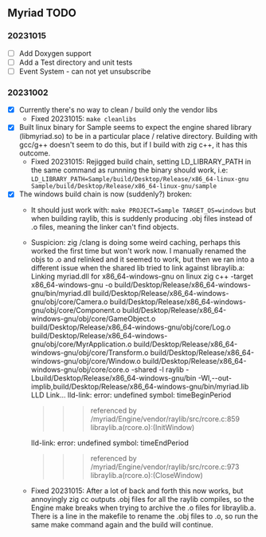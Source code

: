 ## Myriad TODO ##

### 20231015 ###
-[ ] Add Doxygen support
-[ ] Add a Test directory and unit tests
-[ ] Event System - can not yet unsubscribe

### 20231002 ###
-[x] Currently there's no way to clean / build only the vendor libs
  - Fixed 20231015: `make cleanlibs`
-[x] Built linux binary for Sample seems to expect the engine shared library (libmyriad.so) to be in a particular place / relative directory. Building with gcc/g++ doesn't seem to do this, but if I build with zig c++, it has this outcome.
  - Fixed 20231015: Rejigged build chain, setting LD_LIBRARY_PATH in the same command as runnning the binary should work, i.e: `LD_LIBRARY_PATH=Sample/build/Desktop/Release/x86_64-linux-gnu Sample/build/Desktop/Release/x86_64-linux-gnu/sample`
-[x] The windows build chain is now (suddenly?) broken:
  - It should just work with: `make PROJECT=Sample TARGET_OS=windows` but when building raylib, this is suddenly producing .obj files instead of .o files, meaning the linker can't find objects.
  - Suspicion: zig /clang is doing some weird caching, perhaps this worked the first time but won't work now. I manually renamed the objs to .o and relinked and it seemed to work, but then we ran into a different issue when the shared lib tried to link against libraylib.a:
    Linking myriad.dll for x86_64-windows-gnu on linux
    zig c++ -target x86_64-windows-gnu -o build/Desktop/Release/x86_64-windows-gnu/bin/myriad.dll  build/Desktop/Release/x86_64-windows-gnu/obj/core/Camera.o  build/Desktop/Release/x86_64-windows-gnu/obj/core/Component.o  build/Desktop/Release/x86_64-windows-gnu/obj/core/GameObject.o  build/Desktop/Release/x86_64-windows-gnu/obj/core/Log.o  build/Desktop/Release/x86_64-windows-gnu/obj/core/MyrApplication.o  build/Desktop/Release/x86_64-windows-gnu/obj/core/Transform.o  build/Desktop/Release/x86_64-windows-gnu/obj/core/Window.o  build/Desktop/Release/x86_64-windows-gnu/obj/core/core.o -shared -l raylib -Lbuild/Desktop/Release/x86_64-windows-gnu/bin -Wl,--out-implib,build/Desktop/Release/x86_64-windows-gnu/bin/myriad.lib 
    LLD Link... lld-link: error: undefined symbol: timeBeginPeriod
    >>> referenced by /myriad/Engine/vendor/raylib/src/rcore.c:859
    >>>               libraylib.a(rcore.o):(InitWindow)

    lld-link: error: undefined symbol: timeEndPeriod
    >>> referenced by /myriad/Engine/vendor/raylib/src/rcore.c:973
    >>>               libraylib.a(rcore.o):(CloseWindow)
  - Fixed 20231015: After a lot of back and forth this now works, but annoyingly zig cc outputs .obj files for all the raylib compiles, so the Engine make breaks when trying to archive the .o files for libraylib.a. There is a line in the makefile to rename the .obj files to .o, so run the same make command again and the build will continue.

